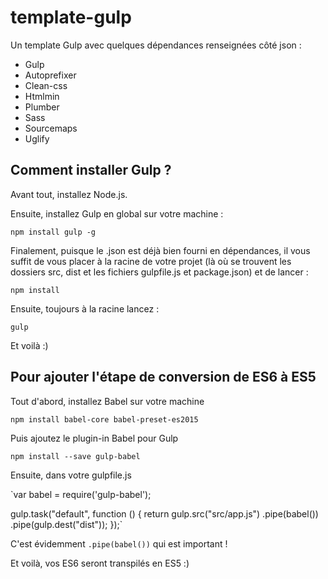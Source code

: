 # template-gulp

Un template Gulp avec quelques dépendances renseignées côté json :

- Gulp
- Autoprefixer
- Clean-css
- Htmlmin
- Plumber
- Sass
- Sourcemaps
- Uglify

## Comment installer Gulp ?

Avant tout, installez Node.js.

Ensuite, installez Gulp en global sur votre machine : 

`npm install gulp -g`

Finalement, puisque le .json est déjà bien fourni en dépendances, il vous suffit de vous placer à la racine de votre projet (là où se trouvent les dossiers src, dist et les fichiers gulpfile.js et package.json) et de lancer :

`npm install`

Ensuite, toujours à la racine lancez :

`gulp`

Et voilà :)

## Pour ajouter l'étape de conversion de ES6 à ES5 

Tout d'abord, installez Babel sur votre machine 

`npm install babel-core babel-preset-es2015`

Puis ajoutez le plugin-in Babel pour Gulp

`npm install --save gulp-babel`

Ensuite, dans votre gulpfile.js

`var babel = require('gulp-babel');

gulp.task("default", function () {
  return gulp.src("src/app.js")
    .pipe(babel())
    .pipe(gulp.dest("dist"));
});`

C'est évidemment `.pipe(babel())` qui est important !

Et voilà, vos ES6 seront transpilés en ES5 :)
